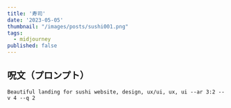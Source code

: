 ```yaml
---
title: '寿司'
date: '2023-05-05'
thumbnail: "/images/posts/sushi001.png"
tags:
  - midjourney
published: false
---
```


## 呪文（プロンプト）
```
Beautiful landing for sushi website, design, ux/ui, ux, ui --ar 3:2 --v 4 --q 2
```